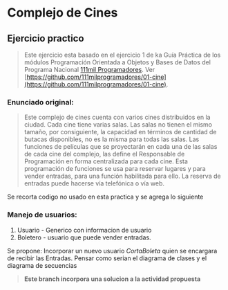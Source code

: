# Complejo de Cines
## Ejercicio practico


> Este ejercicio esta basado en el ejercicio 1 de ka Guía Práctica de los módulos Programación Orientada a Objetos y Bases de Datos del Programa Nacional [111mil Programadores](https://www.argentina.gob.ar/111mil). Ver [https://github.com/111milprogramadores/01-cine](https://github.com/111milprogramadores/01-cine).

### Enunciado original:

> Este complejo de cines cuenta con varios cines distribuidos en la ciudad. Cada cine tiene varias salas. Las salas no tienen el mismo tamaño, por consiguiente, la capacidad en términos de cantidad de butacas disponibles, no es la misma para todas las salas.
> Las funciones de películas que se proyectarán en cada una de las salas de cada cine del complejo, las define el Responsable de Programación en forma centralizada para cada cine.
> Esta programación de funciones se usa para reservar lugares y para vender entradas, para una función habilitada para ello. La reserva de entradas puede hacerse vía telefónica o vía web.

Se recorta codigo no usado en esta practica y se agrega lo siguiente

### Manejo de usuarios:


1. Usuario - Generico con informacion de usuario
2. Boletero - usuario que puede vender entradas.

Se propone:
Incorporar un nuevo usuario *CortaBoleta* quien se encargara de recibir las Entradas. Pensar como serian el diagrama de clases y el diagrama de secuencias

> **Este branch incorpora una solucion a la actividad propuesta**


